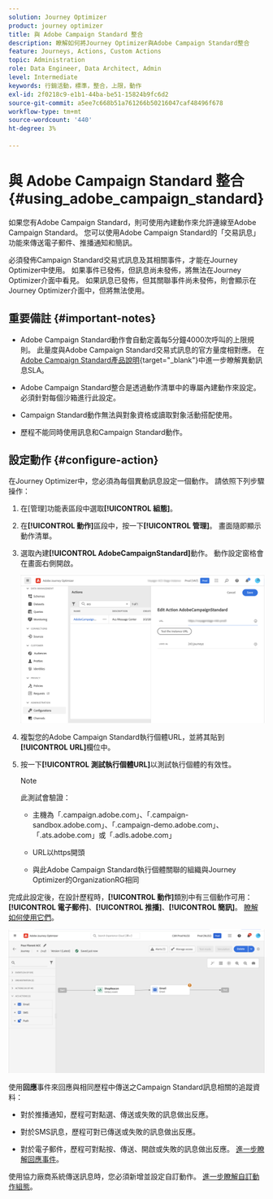 ```yaml
---
solution: Journey Optimizer
product: journey optimizer
title: 與 Adobe Campaign Standard 整合
description: 瞭解如何將Journey Optimizer與Adobe Campaign Standard整合
feature: Journeys, Actions, Custom Actions
topic: Administration
role: Data Engineer, Data Architect, Admin
level: Intermediate
keywords: 行銷活動，標準，整合，上限，動作
exl-id: 2f0218c9-e1b1-44ba-be51-15824b9fc6d2
source-git-commit: a5ee7c668b51a761266b50216047caf48496f678
workflow-type: tm+mt
source-wordcount: '440'
ht-degree: 3%

---
```


# 與 Adobe Campaign Standard 整合 {#using_adobe_campaign_standard}

如果您有Adobe Campaign Standard，則可使用內建動作來允許連線至Adobe Campaign Standard。 您可以使用Adobe Campaign Standard的「交易訊息」功能來傳送電子郵件、推播通知和簡訊。

必須發佈Campaign Standard交易式訊息及其相關事件，才能在Journey Optimizer中使用。 如果事件已發佈，但訊息尚未發佈，將無法在Journey Optimizer介面中看見。 如果訊息已發佈，但其關聯事件尚未發佈，則會顯示在Journey Optimizer介面中，但將無法使用。

## 重要備註 {#important-notes}

* Adobe Campaign Standard動作會自動定義每5分鐘4000次呼叫的上限規則。 此量度與Adobe Campaign Standard交易式訊息的官方量度相對應。 在[Adobe Campaign Standard產品說明](https://helpx.adobe.com/tw/legal/product-descriptions/campaign-standard.html){target="_blank"}中進一步瞭解異動訊息SLA。

* Adobe Campaign Standard整合是透過動作清單中的專屬內建動作來設定。 必須針對每個沙箱進行此設定。

* Campaign Standard動作無法與對象資格或讀取對象活動搭配使用。

* 歷程不能同時使用訊息和Campaign Standard動作。

## 設定動作 {#configure-action}

在Journey Optimizer中，您必須為每個異動訊息設定一個動作。 請依照下列步驟操作：

1. 在[管理]功能表區段中選取&#x200B;**[!UICONTROL 組態]**。

1. 在&#x200B;**[!UICONTROL 動作]**&#x200B;區段中，按一下&#x200B;**[!UICONTROL 管理]**。 畫面隨即顯示動作清單。

1. 選取內建&#x200B;**[!UICONTROL AdobeCampaignStandard]**&#x200B;動作。 動作設定窗格會在畫面右側開啟。

   ![](assets/actioncampaign.png)

1. 複製您的Adobe Campaign Standard執行個體URL，並將其貼到&#x200B;**[!UICONTROL URL]**&#x200B;欄位中。

1. 按一下&#x200B;**[!UICONTROL 測試執行個體URL]**&#x200B;以測試執行個體的有效性。

   >[!NOTE]
   >
   >此測試會驗證：
   >
   >* 主機為「.campaign.adobe.com」、「.campaign-sandbox.adobe.com」、「.campaign-demo.adobe.com」、「.ats.adobe.com」或「.adls.adobe.com」
   >
   >* URL以https開頭
   >
   >* 與此Adobe Campaign Standard執行個體關聯的組織與Journey Optimizer的OrganizationRG相同

完成此設定後，在設計歷程時，**[!UICONTROL 動作]**&#x200B;類別中有三個動作可用： **[!UICONTROL 電子郵件]**、**[!UICONTROL 推播]**、**[!UICONTROL 簡訊]**。 [瞭解如何使用它們](../building-journeys/using-adobe-campaign-standard.md)。

![](assets/journey58.png)

使用&#x200B;**回應**&#x200B;事件來回應與相同歷程中傳送之Campaign Standard訊息相關的追蹤資料：

* 對於推播通知，歷程可對點選、傳送或失敗的訊息做出反應。

* 對於SMS訊息，歷程可對已傳送或失敗的訊息做出反應。

* 對於電子郵件，歷程可對點按、傳送、開啟或失敗的訊息做出反應。 [進一步瞭解回應事件](../building-journeys/reaction-events.md)。

使用協力廠商系統傳送訊息時，您必須新增並設定自訂動作。 [進一步瞭解自訂動作組態](../action/about-custom-action-configuration.md)。